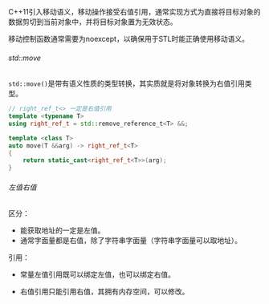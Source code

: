 C++11引入移动语义，移动操作接受右值引用，通常实现方式为直接将目标对象的数据剪切到当前对象中，并将目标对象置为无效状态。

移动控制函数通常需要为noexcept，以确保用于STL时能正确使用移动语义。

###### std::move

`std::move()`是带有语义性质的类型转换，其实质就是将对象转换为右值引用类型。

```cpp
// right_ref_t<> 一定是右值引用
template <typename T>
using right_ref_t = std::remove_reference_t<T> &&;

template <class T>
auto move(T &&arg) -> right_ref_t<T>
{
    return static_cast<right_ref_t<T>>(arg);
}
```

###### 左值右值

区分：

* 能获取地址的一定是左值。
* 通常字面量都是右值，除了字符串字面量（字符串字面量可以取地址）。

引用：

* 常量左值引用既可以绑定左值，也可以绑定右值。

* 右值引用只能引用右值，其拥有内存空间，可以修改。

  

